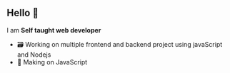 ## Hello 👋
I am **Self taught web developer**

- 🗃️ Working on multiple frontend and backend project using javaScript and Nodejs
- 🎯 Making on JavaScript
